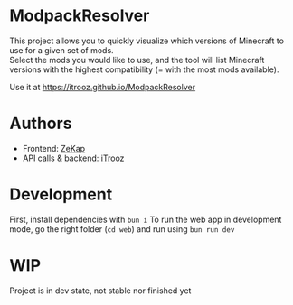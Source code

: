 ModpackResolver
===

This project allows you to quickly visualize which versions of Minecraft to use for a given set of mods.  
Select the mods you would like to use, and the tool will list Minecraft versions with the highest compatibility (= with the most mods available).

Use it at https://itrooz.github.io/ModpackResolver

# Authors
- Frontend: [ZeKap](https://github.com/ZeKap)
- API calls & backend: [iTrooz](https://github.com/iTrooz)

# Development
First, install dependencies with `bun i`
To run the web app in development mode, go the right folder (`cd web`) and run using `bun run dev`

# WIP
Project is in dev state, not stable nor finished yet
